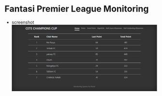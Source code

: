 # Fantasi Premier League Monitoring
- screenshot
![alt text](https://raw.githubusercontent.com/selamatpurba04/fantasi-premier-league-monitoring/master/screencapture.png)

